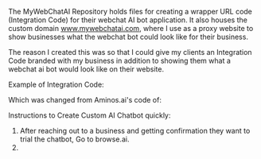 The MyWebChatAI Repository holds files for creating a wrapper URL code (Integration Code) for their webchat AI bot application.
It also houses the custom domain www.mywebchatai.com, where I use as a proxy website to show businesses what the webchat bot could look like for their business.

The reason I created this was so that I could give my clients an Integration Code branded with my business in addition to showing them what a webchat ai bot would look like on their website.

Example of Integration Code:
<script src="https://www.mywebchatai.com/bot-17772.js"></script>

Which was changed from Aminos.ai's code of:
<script src="https://app.aminos.ai/js/chat_plugin.js" data-bot-id="10830"></script>



Instructions to Create Custom AI Chatbot quickly:
1. After reaching out to a business and getting confirmation they want to trial the chatbot, Go to browse.ai.
2. 
